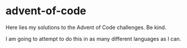 # advent-of-code

Here lies my solutions to the Advent of Code challenges. Be kind.

I am going to attempt to do this in as many different languages as I can.

